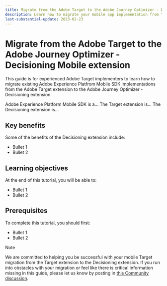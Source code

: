 ```yaml
---
title: Migrate from the Adobe Target to the Adobe Journey Optimizer - Decisioning Mobile extension
description: Learn how to migrate your mobile app implementation from the Adobe Target to the Adobe Journey Optimizer - Decisioning extension
last-substantial-update: 2023-02-23
---
```

# Migrate from the Adobe Target to the Adobe Journey Optimizer - Decisioning Mobile extension

This guide is for experienced Adobe Target implementers to learn how to migrate existing Adobe Experience Platfrom Mobile SDK implementations from the Adobe Target extension to the Adobe Journey Optimizer - Decisioning extension.

Adobe Experience Platform Mobile SDK is a... The Target extension is... The Decisioning extension is...

## Key benefits

Some of the benefits of the Decisioning extension include:

* Bullet 1
* Bullet 2

## Learning objectives

At the end of this tutorial, you will be able to:

* Bullet 1
* Bullet 2


## Prerequisites

To complete this tutorial, you should first:

* Bullet 1
* Bullet 2


>[!NOTE]
>
>We are committed to helping you be successful with your mobile Target migration from the Target extension to the Decisioning extension. If you run into obstacles with your migration or feel like there is critical information missing in this guide, please let us know by posting in [this Community discussion](https://experienceleaguecommunities.adobe.com/t5/adobe-experience-platform-data/tutorial-discussion-migrate-target-from-at-js-to-web-sdk/m-p/575587#M463).
